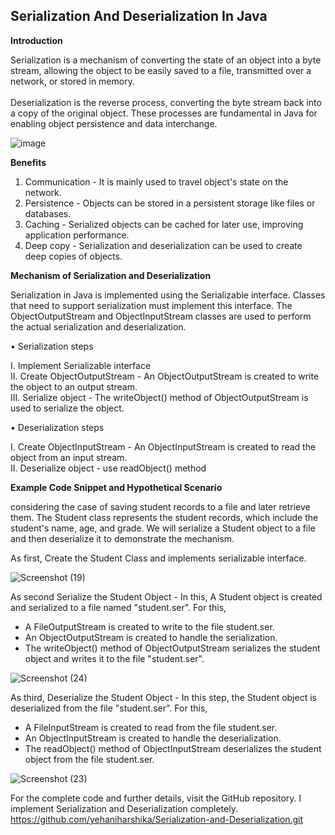 <h2>Serialization And Deserialization In Java</h2>

<b>Introduction</b>

Serialization is a mechanism of converting the state of an object into a byte stream, allowing the object to be easily saved to a file, transmitted over a network, or stored in memory.<br><br> 
Deserialization is the reverse process, converting the byte stream back into a copy of the original object. These processes are fundamental in Java for enabling object persistence and data interchange.

![image](https://github.com/user-attachments/assets/f1323711-f0c1-48cd-94dd-e235e25d65d4)

<b>Benefits</b>

1.	Communication - It is mainly used to travel object's state on the network.
2.	Persistence - Objects can be stored in a persistent storage like files or databases.
3.	Caching - Serialized objects can be cached for later use, improving application performance.
4.	Deep copy - Serialization and deserialization can be used to create deep copies of objects.

<b>Mechanism of Serialization and Deserialization</b>

Serialization in Java is implemented using the Serializable interface. 
Classes that need to support serialization must implement this interface. 
The ObjectOutputStream and ObjectInputStream classes are used to perform the actual serialization and deserialization.

•	Serialization steps

I.	Implement Serializable interface<br>
II.	Create ObjectOutputStream - An ObjectOutputStream is created to write the object to an output stream.<br>
III.	Serialize object - The writeObject() method of ObjectOutputStream is used to serialize the object.

•	Deserialization steps

I.	Create ObjectInputStream - An ObjectInputStream is created to read the object from an input stream.<br>
II.	Deserialize object - use readObject() method

<b>Example Code Snippet and Hypothetical Scenario</b>

considering the case of saving student records to a file and later retrieve them. The Student class represents the student records, which include the student's name, age, and grade. We will serialize a Student object to a file and then deserialize it to demonstrate the mechanism.

As first, Create the Student Class and implements  serializable interface.

![Screenshot (19)](https://github.com/user-attachments/assets/0704c109-7d5f-4e01-8e6e-79f55ef510e9)


As second Serialize the Student Object - In this, A Student object is created and serialized to a file named "student.ser".
For this,
-	A FileOutputStream is created to write to the file student.ser.
-	An ObjectOutputStream is created to handle the serialization.
-	The writeObject() method of ObjectOutputStream serializes the student object and writes it to the file "student.ser".

![Screenshot (24)](https://github.com/user-attachments/assets/ec9ca5ea-06c3-42ca-aaad-2fc338f8dcac)

As third, Deserialize the Student Object - In this step, the Student object is deserialized from the file "student.ser".
For this,
-	A FileInputStream is created to read from the file student.ser.
-	An ObjectInputStream is created to handle the deserialization.
-	The readObject() method of ObjectInputStream deserializes the student object from the file student.ser.

![Screenshot (23)](https://github.com/user-attachments/assets/5eac3960-4e45-431d-9d35-0b41a2de66a8)

For the complete code and further details, visit the GitHub repository. I implement Serialization and Deserialization completely.
https://github.com/yehaniharshika/Serialization-and-Deserialization.git


